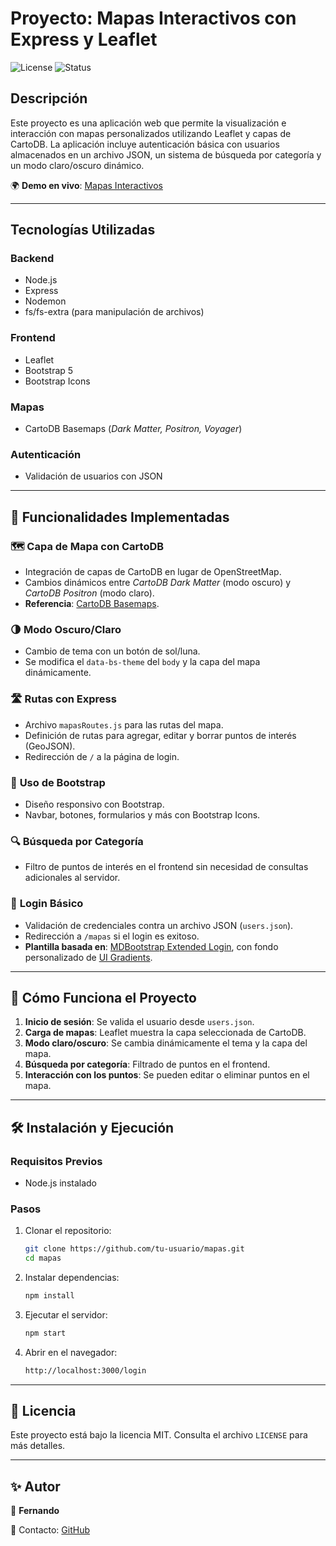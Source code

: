 # Proyecto: Mapas Interactivos con Express y Leaflet

![License](https://img.shields.io/badge/license-MIT-blue.svg) ![Status](https://img.shields.io/badge/status-Desarrollo-orange.svg)

## Descripción

Este proyecto es una aplicación web que permite la visualización e interacción con mapas personalizados utilizando Leaflet y capas de CartoDB. La aplicación incluye autenticación básica con usuarios almacenados en un archivo JSON, un sistema de búsqueda por categoría y un modo claro/oscuro dinámico.

🌍 **Demo en vivo**: [Mapas Interactivos](https://mapas-evqw.onrender.com/login)

---

## Tecnologías Utilizadas

### **Backend**
- Node.js
- Express
- Nodemon
- fs/fs-extra (para manipulación de archivos)

### **Frontend**
- Leaflet
- Bootstrap 5
- Bootstrap Icons

### **Mapas**
- CartoDB Basemaps (*Dark Matter, Positron, Voyager*)

### **Autenticación**
- Validación de usuarios con JSON

---

## 🚀 Funcionalidades Implementadas

### 🗺️ **Capa de Mapa con CartoDB**
- Integración de capas de CartoDB en lugar de OpenStreetMap.
- Cambios dinámicos entre *CartoDB Dark Matter* (modo oscuro) y *CartoDB Positron* (modo claro).
- **Referencia**: [CartoDB Basemaps](https://github.com/CartoDB/basemap-styles?tab=readme-ov-file).

### 🌗 **Modo Oscuro/Claro**
- Cambio de tema con un botón de sol/luna.
- Se modifica el `data-bs-theme` del `body` y la capa del mapa dinámicamente.

### 🛣️ **Rutas con Express**
- Archivo `mapasRoutes.js` para las rutas del mapa.
- Definición de rutas para agregar, editar y borrar puntos de interés (GeoJSON).
- Redirección de `/` a la página de login.

### 🎨 **Uso de Bootstrap**
- Diseño responsivo con Bootstrap.
- Navbar, botones, formularios y más con Bootstrap Icons.

### 🔍 **Búsqueda por Categoría**
- Filtro de puntos de interés en el frontend sin necesidad de consultas adicionales al servidor.

### 🔐 **Login Básico**
- Validación de credenciales contra un archivo JSON (`users.json`).
- Redirección a `/mapas` si el login es exitoso.
- **Plantilla basada en**: [MDBootstrap Extended Login](https://mdbootstrap.com/docs/standard/extended/login/), con fondo personalizado de [UI Gradients](https://uigradients.com/#JShine).

---

## 📜 Cómo Funciona el Proyecto

1. **Inicio de sesión**: Se valida el usuario desde `users.json`.
2. **Carga de mapas**: Leaflet muestra la capa seleccionada de CartoDB.
3. **Modo claro/oscuro**: Se cambia dinámicamente el tema y la capa del mapa.
4. **Búsqueda por categoría**: Filtrado de puntos en el frontend.
5. **Interacción con los puntos**: Se pueden editar o eliminar puntos en el mapa.

---

## 🛠️ Instalación y Ejecución

### **Requisitos Previos**
- Node.js instalado

### **Pasos**

1. Clonar el repositorio:
    ```sh
    git clone https://github.com/tu-usuario/mapas.git
    cd mapas
    ```

2. Instalar dependencias:
    ```sh
    npm install
    ```

3. Ejecutar el servidor:
    ```sh
    npm start
    ```

4. Abrir en el navegador:
    ```sh
    http://localhost:3000/login
    ```

---

## 📄 Licencia

Este proyecto está bajo la licencia MIT. Consulta el archivo `LICENSE` para más detalles.

---

## ✨ Autor

👤 **Fernando**

📧 Contacto: [GitHub](https://github.com/Dunlag)

